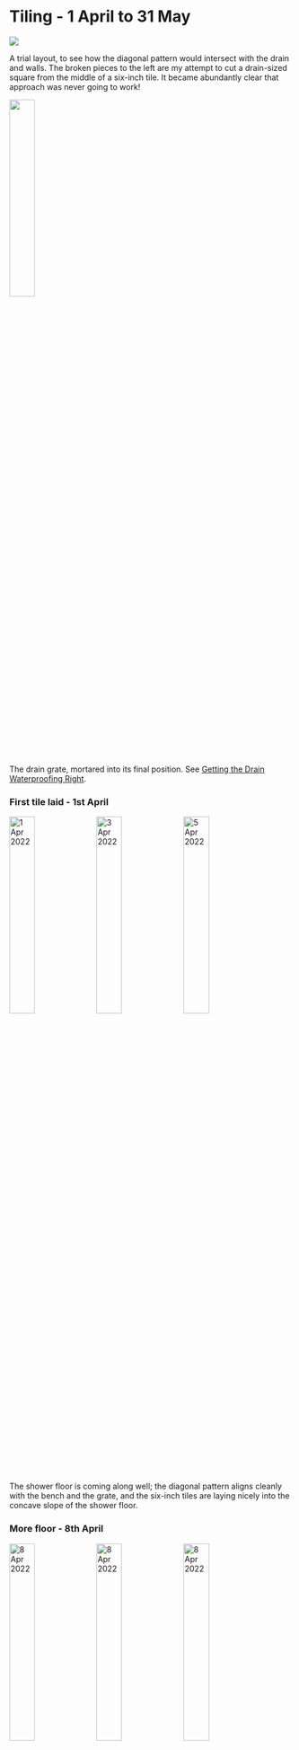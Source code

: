 # Tiling - 1 April to 31 May

![](images/IMG_4255.jpg)

A trial layout, to see how the diagonal pattern would intersect with the drain and walls.  The broken pieces to the left are my attempt to cut a drain-sized square from the middle of a six-inch tile.  It became abundantly clear that approach was never going to work!

<img width="30%" src="images/IMG_4260.jpg">

The drain grate, mortared into its final position.  See [Getting the Drain Waterproofing Right](waterproofing.md#getting-the-drain-waterproofing-right).

### First tile laid - 1st April
<img width="30%" src="images/IMG_4275.jpg" alt="1 Apr 2022">
<img width="30%" src="images/IMG_4302.jpg" alt="3 Apr 2022">
<img width="30%" src="images/IMG_4304.jpg" alt="5 Apr 2022">

The shower floor is coming along well; the diagonal pattern aligns cleanly with the bench and the grate, and the six-inch tiles are laying nicely into the concave slope of the shower floor.

### More floor - 8th April
<img width="30%" src="images/IMG_4306.jpg" alt="8 Apr 2022">
<img width="30%" src="images/IMG_4307.jpg" alt="8 Apr 2022">
<img width="30%" src="images/IMG_4310.jpg" alt="8 Apr 2022">

So many tiles...

### More floor - 9th April
<img width="30%" src="images/IMG_4313.jpg" alt="9 Apr 2022">
<img width="30%" src="images/IMG_4314.jpg" alt="9 Apr 2022">
<img width="30%" src="images/IMG_4316.jpg" alt="10 Apr 2022">
<img width="30%" src="images/IMG_4400.jpg">
<img width="30%" src="images/IMG_4402.jpg">

### Tiling the Bench - 30th Apr to 4th May
<img width="30%" src="images/IMG_4434.jpg" alt="2 May 2022">
<img width="30%" src="images/IMG_4440.jpg" alt="2 May 2022">
<img width="30%" src="images/IMG_4443.jpg" alt="3 May 2022">
<img width="30%" src="images/IMG_4445.jpg" alt="4 May 2022">

### Laying Wall Tile - 30 April to 31 May

One tricky bit about the walls was positioning the tile seams horizontally and vertically to avoid awkward intersections with fixtures, floors, or corners.  I didn't want to deal with cutting and placing slivers of tile, which wouldn't look good nor last well.

Also, I needed to keep everything aligned all the way around the shower.

<img width="30%" src="images/IMG_4434.jpg" >
<img width="30%" src="images/IMG_4435.jpg" >
<img width="30%" src="images/IMG_4441.jpg" >
<img width="30%" src="images/IMG_4444.jpg" >

I started from the middle of the bench, so that it would align with the floor seams.  On the opposite wall, I started so that the steam vent, the cubby, the floor, and the corner would come out right.

Now I needed to make everything come together.  As I went, I realized I had a 3/16" height discrepancy that would have to be resolved before the courses met.  This was due to my uncertainty about exactly how the seam width would work out.

<img width="30%" src="images/IMG_4453.jpg" >
<img width="30%" src="images/IMG_4454.jpg" >
<img width="30%" src="images/IMG_4455.jpg" >
<img width="30%" src="images/IMG_4520.jpg" >

### Shower Cubby - 11 May
<img width="30%" src="images/IMG_4521.jpg" >
<img width="30%" src="images/IMG_4522.jpg" >
<img width="30%" src="images/IMG_4523.jpg" >
<img width="30%" src="images/IMG_4526.jpg" >

### Continuing With Wall Tile ...
<img width="30%" src="images/IMG_4524.jpg" >
<img width="30%" src="images/IMG_4525.jpg" >
<img width="30%" src="images/IMG_4528.jpg" >
<img width="30%" src="images/IMG_4529.jpg" >
<img width="30%" src="images/IMG_4530.jpg" >
<img width="30%" src="images/IMG_4531.jpg" >
<img width="30%" src="images/IMG_4532.jpg" >
<img width="30%" src="images/IMG_4533.jpg" >
<img width="30%" src="images/IMG_4538.jpg" >
<img width="30%" src="images/IMG_4539.jpg" >
<img width="30%" src="images/IMG_4572.jpg" >
<img width="30%" src="images/IMG_4573.jpg" >
<img width="30%" src="images/IMG_4574.jpg" >
<img width="30%" src="images/IMG_4575.jpg" >
<img width="30%" src="images/IMG_4576.jpg" >
<img width="30%" src="images/IMG_4577.jpg" >

<p/>
<img width="51%" src="images/IMG_4578.jpg" >
<br>Holes for the shower pipes.

<p/>

### How to Break 😕 and Fix a Tile - 22 May
<img width="30%" src="images/IMG_4582.jpg" >
<img width="30%" src="images/IMG_4583.jpg" >

Careful work with a hammer and cold chisel is required, but it's not as bad as I had feared.

### Back To Wall Tile ...
<img width="30%" src="images/IMG_4584.jpg" >
<img width="30%" src="images/IMG_4585.jpg" >
<img width="30%" src="images/IMG_4588.jpg" >
<img width="30%" src="images/IMG_4589.jpg" >
<img width="30%" src="images/IMG_4592.jpg" >
<img width="30%" src="images/IMG_4593.jpg" >
<img width="30%" src="images/IMG_4594.jpg" >
<img width="30%" src="images/IMG_4596.jpg" >
<img width="30%" src="images/IMG_4597.jpg" >
<img width="30%" src="images/IMG_4598.jpg" >
<img width="30%" src="images/IMG_4599.jpg" >
<img width="30%" src="images/IMG_4632.jpg" >
<img width="30%" src="images/IMG_4633.jpg" >
<img width="30%" src="images/IMG_4634.jpg" >
<img width="30%" src="images/IMG_4635.jpg" >
<img width="30%" src="images/IMG_4636.jpg" >
<img width="30%" src="images/IMG_4637.jpg" >

Finished tiling 31 May, nearly two months to the day after I started.  433 full or partial tiles laid!

